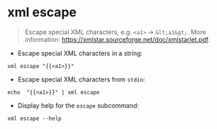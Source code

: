 # xml escape

> Escape special XML characters, e.g. `<a1>` → `&lt;a1&gt;`.
> More information: <https://xmlstar.sourceforge.net/doc/xmlstarlet.pdf>.

- Escape special XML characters in a string:

`xml escape "{{<a1>}}"`

- Escape special XML characters from `stdin`:

`echo  "{{<a1>}}" | xml escape`

- Display help for the `escape` subcommand:

`xml escape --help`
